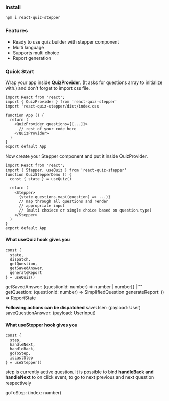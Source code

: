 ### Install

```
npm i react-quiz-stepper
```

### Features

<ul>
<li>Ready to use quiz builder with stepper component</li>
<li>Multi language</li>
<li>Supports multi choice</li>
<li>Report generation</li>
</ul>

### Quick Start

Wrap your app inside **QuizProvider**. (It asks for questions array to initialize with.)
and don't forget to import css file.

```
import React from 'react';
import { QuizProvider } from 'react-quiz-stepper'
import 'react-quiz-stepper/dist/index.css

function App () {
  return (
    <QuizProvider questions={[...]}>
      // rest of your code here
    </QuizProvider>
  )
}
export default App
```

Now create your Stepper component and put it inside QuizProvider.

```
import React from 'react';
import { Stepper, useQuiz } from 'react-quiz-stepper'
function QuizStepperDemo () {
  const { state } = useQuiz()

  return (
    <Stepper>
      {state.questions.map((question) => ...)}
      // map through all questions and render
      // appropriate input
      // (multi choiece or single choice based on question.type)
    </Stepper>
  )
}
export default App
```

#### What useQuiz hook gives you

```
const {
  state,
  dispatch,
  getQuestion,
  getSavedAnswer,
  generateReport
} = useQuiz()
```

getSavedAnswer: (questionId: number) => number | number[] | ""
getQuestion: (questionId: number) => SimplifiedQuestion
generateReport: () => ReportState

**Following actions can be dispatched**
saveUser: (payload: User)
saveQuestionAnswer: (payload: UserInput)

#### What useStepper hook gives you

```
const {
  step,
  handleNext,
  handleBack,
  goToStep,
  isLastStep
} = useStepper()
```

step is currently active question.
It is possible to bind **handleBack and handleNext** to on click event, to go to next previous and next question respectively

goToStep: (index: number)
